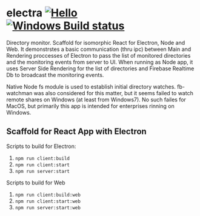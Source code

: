 # electra [![Hello](https://travis-ci.org/olegkleiman/electra.svg?branch=master)](https://travis-ci.org/olegkleiman/electra)  [![Windows Build status](https://travis-ci.org/olegkleiman/electra.svg?branch=master&label=Windows)](https://travis-ci.org/olegkleiman/electra)

Directory monitor. Scaffold for isomorphic React for Electron, Node and Web. It demonstrstes a basic communication (thru ipc) between Main and Rendering proccesses of Electron to pass the list of monitored directories and the monitoring events from server to UI. 
When running as Node app, it uses Server Side Rendering for the list of directories and Firebase Realtime Db to broadcast the monitoring events.

Native Node fs module is used to establish initial directory watches. fb-watchman was also considered for this matter, but it seems failed to watch remote shares on Windows (at least from Windows7). No such failes for MacOS, but primarily this app is intended for enterprises rinning on Windows. 

## Scaffold for React App with Electron

Scripts to build for Electron:
1. `npm run client:build`
2. `npm run client:start`
3. `npm run server:start`

Scripts to build for Web
1. `npm run client:build:web`
2. `npm run client:start:web`
3. `npm run server:start:web`
